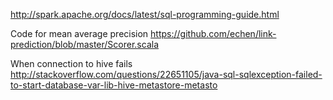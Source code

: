 http://spark.apache.org/docs/latest/sql-programming-guide.html

Code for mean average precision
https://github.com/echen/link-prediction/blob/master/Scorer.scala

When connection to hive fails
http://stackoverflow.com/questions/22651105/java-sql-sqlexception-failed-to-start-database-var-lib-hive-metastore-metasto